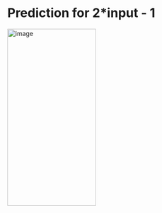 # Prediction for 2*input - 1

<img width="200" height="400" alt="image" src="https://github.com/user-attachments/assets/3dc48097-a26c-4ed9-9489-30cdcf31ade3" />

